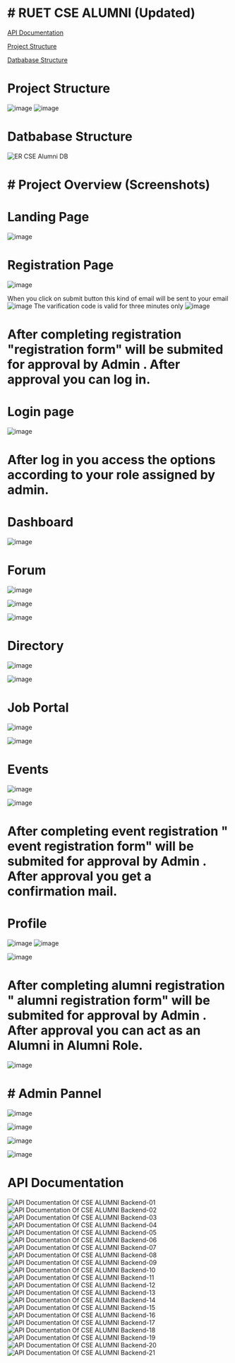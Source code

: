 # #  RUET CSE ALUMNI (Updated) 
[API Documentation](#api-documentation)

[Project Structure](#project-structure)

[Datbabase Structure](#datbabase-structure)
# Project Structure


![image](https://user-images.githubusercontent.com/54554725/205442989-22c90639-a5a8-427d-bbee-0f57da13236f.png)
![image](https://user-images.githubusercontent.com/54554725/205443019-e67a2476-6764-4d80-86bb-89055931867f.png)

# Datbabase Structure
![ER CSE Alumni DB](https://user-images.githubusercontent.com/54554725/236204128-c305fbd5-5873-4aaf-9c48-a172dc55f167.png)

# # Project Overview (Screenshots)
# Landing Page
![image](https://user-images.githubusercontent.com/54554725/236204807-42d08776-0dbe-493d-a4e3-1d7ab0ae6c16.png)

# Registration Page
![image](https://user-images.githubusercontent.com/54554725/236204909-8616b4f7-d58f-4119-a2c9-2537fb809cbd.png)

 When you click on submit button this kind of email will be sent to your email
![image](https://user-images.githubusercontent.com/54554725/236205645-bb3d0a31-6c6f-469c-906a-0b05a11b3a81.png)
The varification code is valid for three minutes only
![image](https://user-images.githubusercontent.com/54554725/236206292-e3c8f463-7be9-47f8-b42e-8054d1891c3d.png)

# After completing registration "registration form" will be submited for approval by Admin  . After approval you can log in.

# Login page 
![image](https://user-images.githubusercontent.com/54554725/236206650-0fa3f88c-bc6c-49a3-b2a0-75dacb828ac5.png)

# After log in you access the options according to your role assigned by admin.
# Dashboard
![image](https://user-images.githubusercontent.com/54554725/236207163-7813b5e7-1c57-4ddd-a190-b9fd3702d5c1.png)

# Forum
![image](https://user-images.githubusercontent.com/54554725/236207344-dd409dfc-e8d5-4225-9365-bb8397a1afa1.png)

![image](https://user-images.githubusercontent.com/54554725/236207535-f39a9087-9259-466c-ba9c-edc0e5b29b38.png)

![image](https://user-images.githubusercontent.com/54554725/236207595-2441d470-fd23-47c7-974d-2bc3bf9a0efe.png)

# Directory
![image](https://user-images.githubusercontent.com/54554725/236207703-77084c96-4d58-4b8e-9a5e-53cf76a50359.png)

![image](https://user-images.githubusercontent.com/54554725/236207781-dcf7cf1d-26f5-40e7-a19d-d472a853fe0b.png)

# Job Portal 
![image](https://user-images.githubusercontent.com/54554725/236207958-c29dcdd4-14c6-4969-ae04-1fb46a06ba99.png)

![image](https://user-images.githubusercontent.com/54554725/236208055-a0be5cef-a2c2-4713-9372-80ad3eac69b4.png)

# Events

![image](https://user-images.githubusercontent.com/54554725/236208165-4a351e4e-e13c-40f2-8136-8450486c4291.png)

![image](https://user-images.githubusercontent.com/54554725/236208242-9a901bc7-f979-4c18-8fcc-5d3a073a03ce.png)

# After completing event registration " event registration form" will be submited for approval by Admin  . After approval you get a confirmation mail.

# Profile
![image](https://user-images.githubusercontent.com/54554725/236208607-d9461f0f-cd8c-4878-9189-d51b36ec7096.png)
![image](https://user-images.githubusercontent.com/54554725/236208670-2f41a339-3bbe-4364-ac11-ac49ff26c592.png)

![image](https://user-images.githubusercontent.com/54554725/236208736-26966e70-57aa-45fa-be28-da353b280cb6.png)
# After completing alumni registration " alumni registration form" will be submited for approval by Admin  . After approval you can act as an Alumni in Alumni Role.
![image](https://user-images.githubusercontent.com/54554725/236208949-3ddd091e-6275-47f3-9002-5d83fd6ce298.png)


# # Admin Pannel
![image](https://user-images.githubusercontent.com/54554725/236209111-988ab2e3-541c-4a97-96b6-bfb409775619.png)

![image](https://user-images.githubusercontent.com/54554725/236209156-7ae51b2e-4c94-425a-9ce0-08e80a15792a.png)

![image](https://user-images.githubusercontent.com/54554725/236209211-61fa2755-df60-4b4a-8513-0177e2ae456e.png)

![image](https://user-images.githubusercontent.com/54554725/236209282-30e34a63-1cff-493c-bad6-8e5d218b1a9c.png)

# API Documentation

![API Documentation Of CSE ALUMNI Backend-01](https://user-images.githubusercontent.com/54554725/236212802-1738f07d-3bdc-4bc2-8c08-314d861cca86.png)![API Documentation Of CSE ALUMNI Backend-02](https://user-images.githubusercontent.com/54554725/236212848-1f863801-7f52-42ba-9028-ef61f723ea51.png)![API Documentation Of CSE ALUMNI Backend-03](https://user-images.githubusercontent.com/54554725/236212932-d1354db4-49a4-4023-a7ab-87331d6bffa6.png)![API Documentation Of CSE ALUMNI Backend-04](https://user-images.githubusercontent.com/54554725/236212983-564f2839-f57f-4a21-967e-52be83cb102c.png)![API Documentation Of CSE ALUMNI Backend-05](https://user-images.githubusercontent.com/54554725/236213029-f84d80a3-49f6-4c7c-9d14-557fb8e1eb8a.png)![API Documentation Of CSE ALUMNI Backend-06](https://user-images.githubusercontent.com/54554725/236213087-bd019d8f-99be-4125-979e-6d73ac7a088e.png)![API Documentation Of CSE ALUMNI Backend-07](https://user-images.githubusercontent.com/54554725/236213123-b19333e4-8e41-4105-a117-9bb24d7cf90f.png)![API Documentation Of CSE ALUMNI Backend-08](https://user-images.githubusercontent.com/54554725/236213159-e7255fb0-2ea2-4625-8211-0b0b551baf86.png)![API Documentation Of CSE ALUMNI Backend-09](https://user-images.githubusercontent.com/54554725/236213229-9f4afdfe-ab5c-44ba-9636-1402b81340e1.png)![API Documentation Of CSE ALUMNI Backend-10](https://user-images.githubusercontent.com/54554725/236213271-dd429660-d7ed-4743-acc8-e8e6c40210c8.png)![API Documentation Of CSE ALUMNI Backend-11](https://user-images.githubusercontent.com/54554725/236213313-2c1f5c00-0e9e-485b-949b-c48ca3e8e50c.png)![API Documentation Of CSE ALUMNI Backend-12](https://user-images.githubusercontent.com/54554725/236213361-11b76fff-092c-4b49-88bc-411367e2e77e.png)![API Documentation Of CSE ALUMNI Backend-13](https://user-images.githubusercontent.com/54554725/236213397-4a306019-12e9-4f42-ae92-b8eefa6c8c0a.png)![API Documentation Of CSE ALUMNI Backend-14](https://user-images.githubusercontent.com/54554725/236213496-48f006c2-37d4-4b0c-9504-ce6b28174715.png)![API Documentation Of CSE ALUMNI Backend-15](https://user-images.githubusercontent.com/54554725/236213532-6b86ba60-51cd-4d32-8d4f-dba403b0f532.png)![API Documentation Of CSE ALUMNI Backend-16](https://user-images.githubusercontent.com/54554725/236213580-77d50fbc-c68e-4aa6-9b4b-130ee60e7387.png)![API Documentation Of CSE ALUMNI Backend-17](https://user-images.githubusercontent.com/54554725/236213608-d7c0f222-7f0c-42c7-8c18-a16064323711.png)![API Documentation Of CSE ALUMNI Backend-18](https://user-images.githubusercontent.com/54554725/236213651-b3728765-9a5f-4cdb-9a56-d12110789e0a.png)![API Documentation Of CSE ALUMNI Backend-19](https://user-images.githubusercontent.com/54554725/236213695-043fe786-3607-4b93-8f65-96ee255ba842.png)![API Documentation Of CSE ALUMNI Backend-20](https://user-images.githubusercontent.com/54554725/236213716-21a2c24a-7ec8-47ae-b40c-56031b0ec658.png)![API Documentation Of CSE ALUMNI Backend-21](https://user-images.githubusercontent.com/54554725/236213751-25b40d42-ca7c-43d8-a16f-e34066c4f1ea.png)




